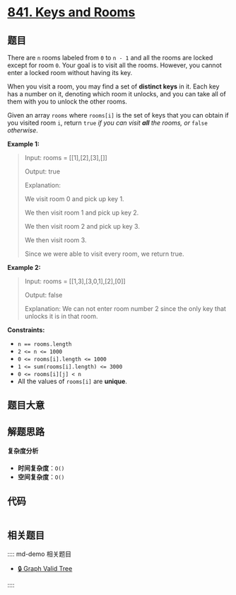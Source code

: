 # [841. Keys and Rooms](https://leetcode.com/problems/keys-and-rooms/)

## 题目

There are `n` rooms labeled from `0` to `n - 1` and all the rooms are locked
except for room `0`. Your goal is to visit all the rooms. However, you cannot
enter a locked room without having its key.

When you visit a room, you may find a set of **distinct keys** in it. Each key
has a number on it, denoting which room it unlocks, and you can take all of
them with you to unlock the other rooms.

Given an array `rooms` where `rooms[i]` is the set of keys that you can obtain
if you visited room `i`, return `true` _if you can visit **all** the rooms,
or_ `false` _otherwise_.

**Example 1:**

> Input: rooms = [[1],[2],[3],[]]
>
> Output: true
>
> Explanation:
>
> We visit room 0 and pick up key 1.
>
> We then visit room 1 and pick up key 2.
>
> We then visit room 2 and pick up key 3.
>
> We then visit room 3.
>
> Since we were able to visit every room, we return true.

**Example 2:**

> Input: rooms = [[1,3],[3,0,1],[2],[0]]
>
> Output: false
>
> Explanation: We can not enter room number 2 since the only key that unlocks it is in that room.

**Constraints:**

- `n == rooms.length`
- `2 <= n <= 1000`
- `0 <= rooms[i].length <= 1000`
- `1 <= sum(rooms[i].length) <= 3000`
- `0 <= rooms[i][j] < n`
- All the values of `rooms[i]` are **unique**.

## 题目大意

## 解题思路

#### 复杂度分析

- **时间复杂度**：`O()`
- **空间复杂度**：`O()`

## 代码

```javascript

```

## 相关题目

:::: md-demo 相关题目

- [🔒 Graph Valid Tree](https://leetcode.com/problems/graph-valid-tree)

::::
